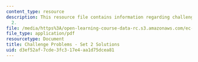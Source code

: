```yaml
---
content_type: resource
description: This resource file contains information regarding challenge problem set
  2.
file: /media/https%3A/open-learning-course-data-rc.s3.amazonaws.com/ec-s01-internet-technology-in-local-and-global-communities-spring-2005-summer-2005/d3ef52af7cde3fc317e4aa1d75dcea81_MITEC_S01S05_chal_prob2sol.pdf
file_type: application/pdf
resourcetype: Document
title: Challenge Problems - Set 2 Solutions
uid: d3ef52af-7cde-3fc3-17e4-aa1d75dcea81
---
```

